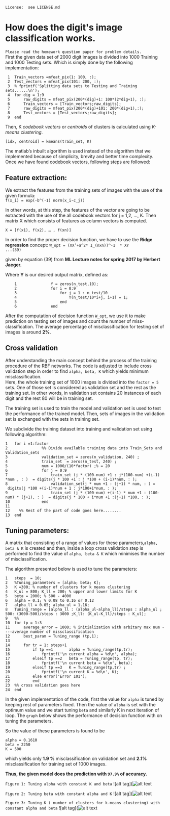 `License:  see LICENSE.md`How does the digit's image classification works.================================`Please read the homework question paper for problem details.`  First the given data set of 2000 digit images is divided into 1000 Training and 1000 Testing sets. Which is simply done by the following implementation:     1	Train_vectors =mfeat_pix(1: 100, :); 	 2	Test_vectors = mfeat_pix(101: 200, :);  	 3	% fprintf('Splitting data sets to Testing and Training sets......\n');	 4	for dig = 1:9 	 5	    raw_digits = mfeat_pix(200*(dig)+1: 100*(2*dig+1), :); 	 6	    Train_vectors = [Train_vectors;raw_digits];	 7	    raw_digits = mfeat_pix(200*(dig)+101: 200*(dig+1),:);	 8	    Test_vectors = [Test_vectors;raw_digits];	 9	end 	Then, K *codebook vectors* or *centroids* of clusters is calculated using *K-means clustering*.`[idx, centroid] = kmeans(train_set, K)`The matlab’s inbuilt algorithm is used instead of the algorithm that we implemented because of simplicity, brevity and better time complexity.  Once we have found codebook vectors, following steps are followed:   Feature extraction: ---------- We extract the features from the training sets of images with the use of the given formula:  `f(x_i) = exp(-b^(-1) norm(x_i-c_j))`  In other words, at this step, the features of the  vector are going to be extracted with the use of the all codebook vectors  for j = 1,2, …, K. Then matrix X which consists of features as column vectors is computed.`X = [f(x1), f(x2), … , f(xn)]`In order to find the proper decision function, we have to use the **Ridge regression** concept:`W_opt = (XX’+a^2* I_(nxn))^-1  * XY               ...(39)`given by equation (39) from **ML Lecture notes for spring 2017 by Herbert Jaeger.**Where **Y** is our desired output matrix, defined as:  		1	            Y = zeros(n_test,10);		2	            for i = 0:9		3	                for j = 1 : n_test/10		4	                    Y(n_test/10*i+j, i+1) = 1;		5	                end		6	            endAfter the computation of decision function `W_opt`,  we use it to make prediction on testing set of images and count the number of miss-classification. The average percentage of misclassification for testing set of images is around **2%**. Cross validation-------------------After understanding the main concept behind the process of the training procedure of the RBF networks. The code is adjusted to include cross validation step in order to find `alpha, beta, K` which yields minimum misclassification.  Here, the whole training set of 1000 images is divided into the `factor = 5` sets. One of those set is considered as validation set and the rest as the training set. In other words, in validation set contains 20 instances of each digit and the rest 80 will be in training set.The training set is used to train the model and validation set is used to test the performance of the trained model. Then, sets of images in the validation set is exchanged with the sets in training set.We subdivide the training dataset into training and validation set using following algorithm:	1	for i =1:factor	2	            %% Divide available training data into Train_Sets and Validation_sets	3	            validation_set = zeros(n_validation, 240) ;	4	            train_set  = zeros(n_test, 240) ;	5	            num = 1000/(10*factor) ;% = 20	6	            for j = 0:9	7	                train_set (j * (100-num) +1 : j*(100-num) +(i-1) *num , : )  = digits(j * 100 +1 : j *100 + (i-1)*num, : );	8	                validation_set(j * num +1 : (j+1) * num, : ) =  digits(j *100 +(i-1)*num + 1 : j*100+i*num, : );	9	                train_set (j * (100-num) +(i-1) * num +1 : (100-num) * (j+1), : )  = digits(j * 100 + i*num +1 :(j+1) *100, : );	10	            end	11	 	12	  %% Rest of the part of code goes here........	13	endTuning parameters: ----------- A matrix that consisting of  a range of values for these parameters,`alpha, beta & K`  is created and then, inside a loop cross validation step is performed to find the value of `alpha, beta & K` which minimises the number of misclassification.The algorithm presented below is used to tune the parameters:	1	steps  = 10;		2	%Tuning_parameters = [alpha; beta; K];	3	K =300; % number of clusters for k means clustering	4	K_ul = 800; K_ll = 200; % upper and lower limits for K	5	beta = 2000; % 500 - 4000	6	alpha = 0.1; % 0.08 to 0.16 or 0.12	7	alpha_ll = 0.05; alpha_ul = 1.16;	8	Tuning_range = [alpha_ll : (alpha_ul-alpha_ll)/steps : alpha_ul ; 500: (3000-500)/steps : 3000 ;K_ll: (K_ul-K_ll)/steps : K_ul];	9	%%	10	for tp = 1:3	11	    average_error = 1000; % initialization with arbitary max num ----average number of missclassification	12	    best_param = Tuning_range (tp,1);	13	        	14	    for tr = 1: steps+1	15	        if tp ==1       alpha = Tuning_range(tp,tr);	16	            fprintf('\n current alpha = %d\n', alpha);	17	        elseif tp ==2   beta = Tuning_range(tp, tr);	18	            fprintf('\n current beta = %d\n', beta);	19	        elseif tp ==3   K = Tuning_range(tp,tr) ;	20	            fprintf('\n current K = %d\n', K);	21	        else error('Error 101');	22	        end	23	%% cross validation goes here	24	endIn the given implementation of the code, first the value for `alpha` is tuned by keeping rest of parameters fixed. Then the value of `alpha`  is set with the optimum value and we start tuning `beta` and similarly K in next iteration of loop. The `graph` below shows the performance of decision function with on tuning the parameters.   So the value of these parameters is found to be   	alpha = 0.1610	beta = 2250	K = 500which yields only  **1.9 %** misclassification on validation set and **2.1%** misclassification for training set of 1000 images.**Thus, the given model does the prediction with  `97.9%` of accuracy.**`Figure 1: Tuning alpha with constant K and beta`![alt tag](![alt text](https://github.com/aerolalit/Machine-Learning/blob/master/Character%20Recogination_using_RBF_features/graphs/alpha.png ) `Figure 2: Tuning beta with constant alpha and K`![alt tag](![alt text](https://github.com/aerolalit/Machine-Learning/blob/master/Character%20Recogination_using_RBF_features/graphs/beta.png ) `Figure 3: Tuning K ( number of clusters for k-means clustering) with constant alpha and beta`![alt tag](![alt text](https://github.com/aerolalit/Machine-Learning/blob/master/Character%20Recogination_using_RBF_features/graphs/k.png ) 